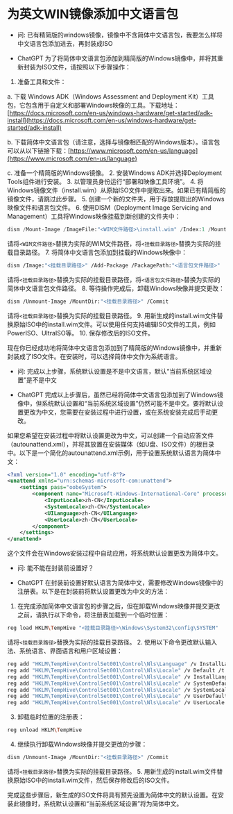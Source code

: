 # 为英文WIN镜像添加中文语言包


- 问: 已有精简版的windows镜像，镜像中不含简体中文语言包，我要怎么样将中文语言包添加进去，再封装成ISO

- ChatGPT
为了将简体中文语言包添加到精简版的Windows镜像中，并将其重新封装为ISO文件，请按照以下步骤操作： 
1. 准备工具和文件：

a. 下载 Windows ADK（Windows Assessment and Deployment Kit）工具包，它包含用于自定义和部署Windows映像的工具。下载地址：[https://docs.microsoft.com/en-us/windows-hardware/get-started/adk-install](https://docs.microsoft.com/en-us/windows-hardware/get-started/adk-install) 

b. 下载简体中文语言包（请注意，选择与镜像相匹配的Windows版本）。语言包可以从以下链接下载：[https://www.microsoft.com/en-us/language](https://www.microsoft.com/en-us/language) 

c. 准备一个精简版的Windows镜像。 
2. 安装Windows ADK并选择Deployment Tools组件进行安装。 
3. 以管理员身份运行“部署和映像工具环境”。 
4. 将Windows镜像文件（install.wim）从原始ISO文件中提取出来。如果已有精简版的镜像文件，请跳过此步骤。 
5. 创建一个新的文件夹，用于存放提取出的Windows映像文件和语言包文件。 
6. 使用DISM（Deployment Image Servicing and Management）工具将Windows映像挂载到新创建的文件夹中：

```python
dism /Mount-Image /ImageFile:"<WIM文件路径>\install.wim" /Index:1 /MountDir:"<挂载目录路径>"
```



请将`<WIM文件路径>`替换为实际的WIM文件路径，将`<挂载目录路径>`替换为实际的挂载目录路径。 
7. 将简体中文语言包添加到挂载的Windows映像中：

```bash
dism /Image:"<挂载目录路径>" /Add-Package /PackagePath:"<语言包文件路径>"
```



请将`<挂载目录路径>`替换为实际的挂载目录路径，将`<语言包文件路径>`替换为实际的简体中文语言包文件路径。 
8. 等待操作完成后，卸载Windows映像并提交更改：

```bash
dism /Unmount-Image /MountDir:"<挂载目录路径>" /Commit
```



请将`<挂载目录路径>`替换为实际的挂载目录路径。 
9. 用新生成的install.wim文件替换原始ISO中的install.wim文件。可以使用任何支持编辑ISO文件的工具，例如PowerISO、UltraISO等。 
10. 保存修改后的ISO文件。

现在你已经成功地将简体中文语言包添加到了精简版的Windows镜像中，并重新封装成了ISO文件。在安装时，可以选择简体中文作为系统语言。

- 问: 完成以上步骤，系统默认设置是不是中文语言，默认“当前系统区域设置”是不是中文

- ChatGPT
完成以上步骤后，虽然已经将简体中文语言包添加到了Windows镜像中，但系统默认设置和“当前系统区域设置”仍然可能不是中文。要将默认设置更改为中文，您需要在安装过程中进行设置，或在系统安装完成后手动更改。

如果您希望在安装过程中将默认设置更改为中文，可以创建一个自动应答文件（autounattend.xml），并将其放置在安装媒体（如U盘、ISO文件）的根目录中。以下是一个简化的autounattend.xml示例，用于设置系统默认语言为简体中文：

```xml
<?xml version="1.0" encoding="utf-8"?>
<unattend xmlns="urn:schemas-microsoft-com:unattend">
    <settings pass="oobeSystem">
        <component name="Microsoft-Windows-International-Core" processorArchitecture="amd64" publicKeyToken="31bf3856ad364e35" language="neutral" versionScope="nonSxS" xmlns:wcm="http://schemas.microsoft.com/WMIConfig/2002/State">
            <InputLocale>zh-CN</InputLocale>
            <SystemLocale>zh-CN</SystemLocale>
            <UILanguage>zh-CN</UILanguage>
            <UserLocale>zh-CN</UserLocale>
        </component>
    </settings>
</unattend>
```



这个文件会在Windows安装过程中自动应用，将系统默认设置更改为简体中文。


- 问: 能不能在封装前设置好？

- ChatGPT
在封装前设置好默认语言为简体中文，需要修改Windows镜像中的注册表。以下是在封装前将默认设置更改为中文的方法： 
1. 在完成添加简体中文语言包的步骤之后，但在卸载Windows映像并提交更改之前，请执行以下命令，将注册表加载到一个临时位置：
```bash
reg load HKLM\TempHive "<挂载目录路径>\Windows\System32\config\SYSTEM"
```

请将`<挂载目录路径>`替换为实际的挂载目录路径。 
2. 使用以下命令更改默认输入法、系统语言、界面语言和用户区域设置：
```bash
reg add "HKLM\TempHive\ControlSet001\Control\Nls\Language" /v InstallLanguage /t REG_SZ /d 0804 /f
reg add "HKLM\TempHive\ControlSet001\Control\Nls\Locale" /v Default /t REG_SZ /d 00000804 /f
reg add "HKLM\TempHive\ControlSet001\Control\Nls\Locale" /v InstallLanguage /t REG_SZ /d 00000804 /f
reg add "HKLM\TempHive\ControlSet001\Control\Nls\Locale" /v SystemDefaultUILanguage /t REG_SZ /d 0804 /f
reg add "HKLM\TempHive\ControlSet001\Control\Nls\Locale" /v SystemLocale /t REG_SZ /d 00000804 /f
reg add "HKLM\TempHive\ControlSet001\Control\Nls\Locale" /v UserDefaultUILanguage /t REG_SZ /d 0804 /f
reg add "HKLM\TempHive\ControlSet001\Control\Nls\Locale" /v UserLocale /t REG_SZ /d 00000804 /f
```

3. 卸载临时位置的注册表：
```bash
reg unload HKLM\TempHive
```

4. 继续执行卸载Windows映像并提交更改的步骤：
```bash
dism /Unmount-Image /MountDir:"<挂载目录路径>" /Commit
```

请将`<挂载目录路径>`替换为实际的挂载目录路径。 
5. 用新生成的install.wim文件替换原始ISO中的install.wim文件，然后保存修改后的ISO文件。

完成这些步骤后，新生成的ISO文件将具有预先设置为简体中文的默认设置。在安装此镜像时，系统默认设置和“当前系统区域设置”将为简体中文。
